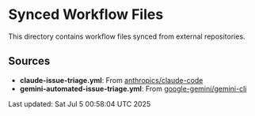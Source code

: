 # Synced Workflow Files

This directory contains workflow files synced from external repositories.

## Sources

- **claude-issue-triage.yml**: From [anthropics/claude-code](https://github.com/anthropics/claude-code)
- **gemini-automated-issue-triage.yml**: From [google-gemini/gemini-cli](https://github.com/google-gemini/gemini-cli)

Last updated: Sat Jul  5 00:58:04 UTC 2025

